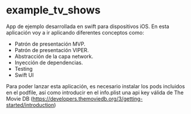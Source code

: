 # example_tv_shows

App de ejemplo desarrollada en swift para dispositivos iOS. En esta aplicación voy a ir aplicando diferentes conceptos como:

- Patrón de presentación MVP.
- Patrón de presentación VIPER.
- Abstracción de la capa network.
- Inyección de dependencias.
- Testing
- Swift UI

Para poder lanzar esta aplicación, es necesario instalar los pods incluidos en el podfile, así como introducir en el info.plist una api key válida de The Movie DB (https://developers.themoviedb.org/3/getting-started/introduction)
